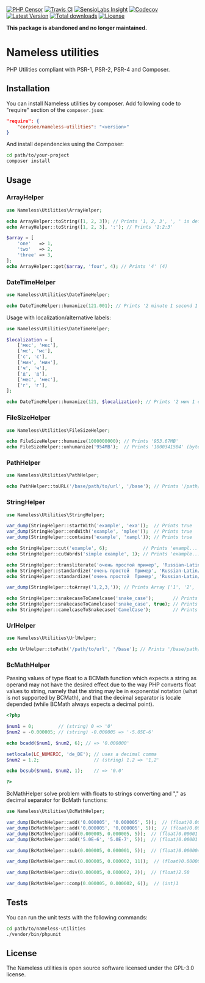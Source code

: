 [![PHP Censor](http://ci.php-censor.info/build-status/image/4?branch=master&label=PHPCensor&style=flat-square)](http://ci.php-censor.info/build-status/view/4?branch=master)
[![Travis CI](https://img.shields.io/travis/corpsee/nameless-utilities/master.svg?label=TravisCI&style=flat-square)](https://travis-ci.org/corpsee/nameless-utilities?branch=master)
[![SensioLabs Insight](https://img.shields.io/sensiolabs/i/b0f43135-8362-4601-8a11-aff023fe3815.svg?label=Insight&style=flat-square)](https://insight.sensiolabs.com/projects/b0f43135-8362-4601-8a11-aff023fe3815)
[![Codecov](https://img.shields.io/codecov/c/github/corpsee/nameless-utilities.svg?label=Codecov&style=flat-square)](https://codecov.io/gh/corpsee/nameless-utilities)
[![Latest Version](https://img.shields.io/packagist/v/corpsee/nameless-utilities.svg?label=Version&style=flat-square)](https://packagist.org/packages/corpsee/nameless-utilities)
[![Total downloads](https://img.shields.io/packagist/dt/corpsee/nameless-utilities.svg?label=Downloads&style=flat-square)](https://packagist.org/packages/corpsee/nameless-utilities)
[![License](https://img.shields.io/packagist/l/corpsee/nameless-utilities.svg?label=License&style=flat-square)](https://packagist.org/packages/corpsee/nameless-utilities)

**This package is abandoned and no longer maintained.**

Nameless utilities
==================

PHP Utilities compliant with PSR-1, PSR-2, PSR-4 and Composer.

Installation
------------

You can install Nameless utilities by composer. Add following code to "require" section of the `composer.json`:

```json
"require": {
    "corpsee/nameless-utilities": "<version>"
}
```

And install dependencies using the Composer:

```bash
cd path/to/your-project
composer install
```

Usage
-----

### ArrayHelper

```php
use Nameless\Utilities\ArrayHelper;

echo ArrayHelper::toString([1, 2, 3]); // Prints '1, 2, 3', ', ' is default separator
echo ArrayHelper::toString([1, 2, 3], ':'); // Prints '1:2:3'

$array = [
    'one'   => 1,
    'two'   => 2,
    'three' => 3,
];
echo ArrayHelper::get($array, 'four', 4); // Prints '4' (4)
```

### DateTimeHelper

```php
use Nameless\Utilities\DateTimeHelper;

echo DateTimeHelper::humanize(121.001); // Prints '2 minute 1 second 1 millisecond'
```

Usage with localization/alternative labels:

```php
use Nameless\Utilities\DateTimeHelper;

$localization = [
    ['мкс', 'мкс'],
    ['мс', 'мс'],
    ['с', 'с'],
    ['мин', 'мин'],
    ['ч', 'ч'],
    ['д', 'д'],
    ['мес', 'мес'],
    ['г', 'г'],
];

echo DateTimeHelper::humanize(121, $localization); // Prints '2 мин 1 с'
```

### FileSizeHelper

```php
use Nameless\Utilities\FileSizeHelper;

echo FileSizeHelper::humanize(1000000000); // Prints '953.67MB'
echo FileSizeHelper::unhumanize('954MB');  // Prints '1000341504' (bytes)
```

### PathHelper

```php
use Nameless\Utilities\PathHelper;

echo PathHelper::toURL('/base/path/to/url', '/base'); // Prints '/path/to/url'
```

### StringHelper

```php
use Nameless\Utilities\StringHelper;

var_dump(StringHelper::startWith('example', 'exa'));  // Prints true
var_dump(StringHelper::endWith('example', 'mplee'));  // Prints true
var_dump(StringHelper::contains('example', 'xampl')); // Prints true

echo StringHelper::cut('example', 6);             // Prints 'exampl...', '...' is default suffix
echo StringHelper::cutWords('simple example', 1); // Prints 'example...', '...' is default suffix

echo StringHelper::transliterate('очень простой пример', 'Russian-Latin/BGN');     // Prints transliterated 'ochen prostoj primer'
echo StringHelper::standardize('очень простой  Пример', 'Russian-Latin/BGN');      // Prints standardizated 'ochen_prostoj_primer', '_' is default words separator
echo StringHelper::standardize('очень простой  Пример', 'Russian-Latin/BGN', '-'); // Prints 'ochen-prostoj-primer', use '-' for slugify string

var_dump(StringHelper::toArray('1,2,3,')); // Prints Array ['1', '2', '3'], ',' is default separator

echo StringHelper::snakecaseToCamelcase('snake_case');       // Prints 'SnakeCase'
echo StringHelper::snakecaseToCamelcase('snake_case', true); // Prints 'snakeCase'
echo StringHelper::camelcaseToSnakecase('CamelCase');        // Prints 'camel_case'
```

### UrlHelper

```php
use Nameless\Utilities\UrlHelper;

echo UrlHelper::toPath('/path/to/url', '/base'); // Prints '/base/path/to/url'
```

### BcMathHelper

Passing values of type float to a BCMath function which expects a string as operand may not have the desired effect 
due to the way PHP converts float values to string, namely that the string may be in exponential notation (what is not 
supported by BCMath), and that the decimal separator is locale depended (while BCMath always expects a decimal point). 

```php
<?php

$num1 = 0;         // (string) 0 => '0'
$num2 = -0.000005; // (string) -0.000005 => '-5.05E-6'

echo bcadd($num1, $num2, 6); // => '0.000000'

setlocale(LC_NUMERIC, 'de_DE'); // uses a decimal comma
$num2 = 1.2;                    // (string) 1.2 => '1,2'

echo bcsub($num1, $num2, 1);    // => '0.0'

?>
```

BcMathHelper solve problem with floats to strings converting and "," as decimal separator for BcMath functions:

```php
use Nameless\Utilities\BcMathHelper;

var_dump(BcMathHelper::add('0.000005', '0.000005', 5));  // (float)0.00001
var_dump(BcMathHelper::add('0,000005', '0,000005', 5));  // (float)0.00001
var_dump(BcMathHelper::add(0.000005, 0.000005, 5));  // (float)0.00001
var_dump(BcMathHelper::add('5.0E-6', '5.0E-7', 5));  // (float)0.00001

var_dump(BcMathHelper::sub(0.000005, 0.000001, 5));  // (float)0.000004

var_dump(BcMathHelper::mul(0.000005, 0.000002, 11));  // (float)0.00000000001

var_dump(BcMathHelper::div(0.000005, 0.000002, 2));  // (float)2.50

var_dump(BcMathHelper::comp(0.000005, 0.000002, 6));  // (int)1
```

Tests
-----

You can run the unit tests with the following commands:

```bash
cd path/to/nameless-utilities
./vendor/bin/phpunit
```

License
-------

The Nameless utilities is open source software licensed under the GPL-3.0 license.
